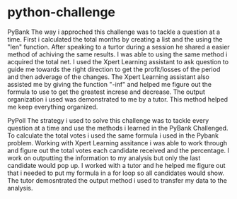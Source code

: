 # python-challenge

PyBank
The way i approched this challenge was to tackle a question at a time.
First i calculated the total months by creating a list and the using the "len" function. After speaking to a turtor during a session he shared a easier method of achiving the same results.
I was able to using the same method i acquired the total net.
I used the Xpert Learning assistant to ask question to guide me towards the right direction to get the profit/losses of the period and then adverage of the changes. 
The Xpert Learning assistant also assisted me by giving the function "-inf" and helped me figure out the formula to use to get the greatest increse and decrease. 
The output organization i used was demonstrated to me by a tutor. This method helped me keep everything organized.

PyPoll
The strategy i used to solve this challenge was to tackle every question at a time and use the methods i learned in the PyBank Challenged.
To calculate the total votes i used the same formula i used in the Pybank problem. 
Working with Xpert Learning assitance i was able to work through and figure out the total votes each candidate received and the percentage. 
I work on outputting the information to my analysis but only the last candidate would pop up.
I worked with a tutor and he helped me figure out that i needed to put my formula in a for loop so all candidates would show.
The tutor demosntrated the output method  i used to transfer my data to the analysis.
